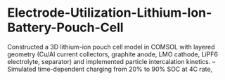# Electrode-Utilization-Lithium-Ion-Battery-Pouch-Cell
Constructed a 3D lithium-ion pouch cell model in COMSOL with layered geometry (Cu/Al current collectors, graphite anode, LMO cathode, LiPF6 electrolyte, separator) and implemented particle intercalation kinetics. – Simulated time-dependent charging from 20% to 90% SOC at 4C rate,
